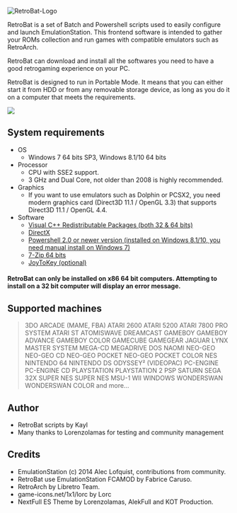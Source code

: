 ![RetroBat-Logo](https://www.retrobat.ovh/repo/ressources/logo.png)

RetroBat is a set of Batch and Powershell scripts used to easily configure and launch EmulationStation. This frontend software is intended to gather your ROMs collection and run games with compatible emulators such as RetroArch.

RetroBat can download and install all the softwares you need to have a good retrogaming experience on your PC.

RetroBat is designed to run in Portable Mode. It means that you can either start it from HDD or from any removable storage device, as long as you do it on a computer that meets the requirements.

[![](http://img.youtube.com/vi/V8ia8AEDM9o/0.jpg)](http://www.youtube.com/watch?v=V8ia8AEDM9o "")
 
## System requirements

* OS
	* Windows 7 64 bits SP3, Windows 8.1/10 64 bits 
* Processor
    * CPU with SSE2 support.
    * 3 GHz and Dual Core, not older than 2008 is highly recommended.
* Graphics
    * If you want to use emulators such as Dolphin or PCSX2, you need modern graphics card (Direct3D 11.1 / OpenGL 3.3) that supports Direct3D 11.1 / OpenGL 4.4.
* Software
    * [Visual C++ Redistributable Packages (both 32 & 64 bits)](https://gist.github.com/mmozeiko/de5d9b756bd11b77db8bf4253bed8b3e)
    * [DirectX](https://www.microsoft.com/download/details.aspx?id=35)
    * [Powershell 2.0 or newer version (installed on Windows 8.1/10, you need manual install on Windows 7)](https://github.com/PowerShell/PowerShell/releases)
    * [7-Zip 64 bits](https://www.7-zip.org/download.html)
    * [JoyToKey (optional)](https://joytokey.net/en/)

#### RetroBat can only be installed on x86 64 bit computers. Attempting to install on a 32 bit computer will display an error message.

## Supported machines

>3DO
>ARCADE (MAME, FBA)
>ATARI 2600
>ATARI 5200
>ATARI 7800 PRO SYSTEM 
>ATARI ST
>ATOMISWAVE
>DREAMCAST 
>GAMEBOY
>GAMEBOY ADVANCE
>GAMEBOY COLOR
>GAMECUBE
>GAMEGEAR
>JAGUAR
>LYNX
>MASTER SYSTEM 
>MEGA-CD
>MEGADRIVE 
>DOS
>NAOMI
>NEO-GEO
>NEO-GEO CD
>NEO-GEO POCKET 
>NEO-GEO POCKET COLOR
>NES
>NINTENDO 64
>NINTENDO DS
>ODYSSEY² (VIDEOPAC)
>PC-ENGINE 
>PC-ENGINE CD
>PLAYSTATION
>PLAYSTATION 2 
>PSP
>SATURN 
>SEGA 32X
>SUPER NES
>SUPER NES MSU-1
>WII
>WINDOWS
>WONDERSWAN 
>WONDERSWAN COLOR
>and more...

## Author

- RetroBat scripts by Kayl
- Many thanks to Lorenzolamas for testing and community management

## Credits

* EmulationStation (c) 2014 Alec Lofquist, contributions from community.
* RetroBat use EmulationStation FCAMOD by Fabrice Caruso.
* RetroArch by Libretro Team.
* game-icons.net/1x1/lorc by Lorc
* NextFull ES Theme by Lorenzolamas, AlekFull and KOT Production.
